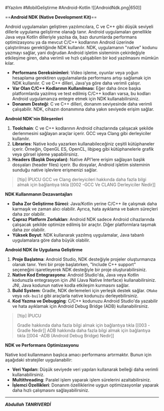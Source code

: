 #Yazılım #MobilGeliştirme #Android-Kotlin 
![[AndroidNdk.png|650]]

==**Android NDK (Native Development Kit)**==

Android uygulamaları geliştiren yazılımcılara, C ve C++ gibi düşük seviyeli dillerle uygulama geliştirme olanağı tanır. Android uygulamaları genellikle Java veya Kotlin dilleriyle yazılsa da, bazı durumlarda performans optimizasyonu ya da mevcut C/C++ kodlarının Android üzerinde çalıştırılması gerektiğinde NDK kullanılır. NDK, uygulamanın "native" kodunu yazmayı sağlar, yani doğrudan Android işletim sisteminin çekirdeğiyle etkileşime giren, daha verimli ve hızlı çalışabilen bir kod yazılmasını mümkün kılar.

- **Performans Gereksinimleri**: Video işleme, oyunlar veya yoğun hesaplama gerektiren uygulamalarda performans artışı sağlamak için NDK kullanılır. C ve C++ dilleri, Java'ya göre daha verimli çalışır.
- **Var Olan C/C++ Kodlarının Kullanılması**: Eğer daha önce başka platformlarda yazılmış ve test edilmiş C/C++ kodları varsa, bu kodları Android uygulamanıza entegre etmek için NDK kullanabilirsiniz.
- **Donanım Desteği**: C ve C++ dilleri, donanım seviyesinde daha verimli çalışabilir. NDK, cihazın donanımına daha yakın seviyede erişim sağlar.



**Android NDK'nin Bileşenleri**

1. **Toolchain**: C ve C++ kodlarının Android cihazlarında çalışacak şekilde derlenmesini sağlayan araçlar içerir. GCC veya Clang gibi derleyiciler kullanılır.
2. **Libraries**: Native kodu yazarken kullanabileceğiniz çeşitli kütüphaneler içerir. Örneğin, OpenGL ES, OpenCL, libjpeg gibi kütüphanelerle grafik veya görsel işleme yapabilirsiniz.
3. **Headers (Başlık Dosyaları)**: Native API'lere erişim sağlayan başlık dosyaları (header files) içerir. Bu dosyalar, Android işletim sisteminin sunduğu native işlevlere erişmenizi sağlar.


> [!tip] İPUCU
> GCC ve Clang derleyicileri hakkında daha fazla bilgi almak için bağlantıya tıkla  [[002 -GCC Ve CLANG Derleyiciler Nedir]]


**NDK Kullanmanın Dezavantajları**

- **Daha Zor Geliştirme Süreci**: Java/Kotlin yerine C/C++ ile çalışmak daha karmaşık ve zaman alıcı olabilir. Ayrıca, hata ayıklama ve bakım süreçleri daha zor olabilir.
- **Çapraz Platform Zorlukları**: Android NDK sadece Android cihazlarında çalışacak şekilde optimize edilmiş bir araçtır. Diğer platformlara taşımak daha zor olabilir.
- **Yüksek Boyut**: NDK kullanarak yazılmış uygulamalar, Java tabanlı uygulamalara göre daha büyük olabilir.



**Android NDK ile Uygulama Geliştirme**

1. **Proje Başlatma**: Android Studio, NDK desteğiyle projeler oluşturmanıza olanak tanır. Yeni bir proje başlatırken, "Include C++ support" seçeneğini işaretleyerek NDK desteğiyle bir proje oluşturabilirsiniz.
2. **Native Kod Entegrasyonu**: Android Studio'da, Java veya Kotlin kodunuzla entegrasyon için JNI (Java Native Interface) kullanabilirsiniz. JNI, Java kodunun native kodla etkileşim kurmasını sağlar.
3. **Build System**: Gradle, NDK derlemeleri için yerleşik destek sağlar. `CMake` veya `ndk-build` gibi araçlarla native kodunuzu derleyebilirsiniz.
4. **Kod Yazma ve Debugging**: C/C++ kodunuzu Android Studio'da yazabilir ve hata ayıklamak için Android Debug Bridge (ADB) kullanabilirsiniz.


> [!tip] İPUCU
> 
> Gradle hakkında daha fazla bilgi almak için bağlantıya tıkla [[003 -Gradle Nedir]]
> ADB hakkında daha fazla bilgi almak için bağlantıya tıkla [[004 -ADB (Android Debug Bridge) Nedir]]
> 


**NDK ve Performans Optimizasyonu**

Native kod kullanmanın başlıca amacı performansı artırmaktır. Bunun için aşağıdaki stratejiler uygulanabilir:

- **Veri Yapıları**: Düşük seviyede veri yapıları kullanarak belleği daha verimli kullanabilirsiniz.
- **Multithreading**: Paralel işlem yaparak işlem sürelerini azaltabilirsiniz.
- **İşlemci Özellikleri**: Donanım özelliklerine uygun optimizasyonlar yaparak daha hızlı çalışmasını sağlayabilirsiniz.
****

***Abdullah TANRIVERDİ***